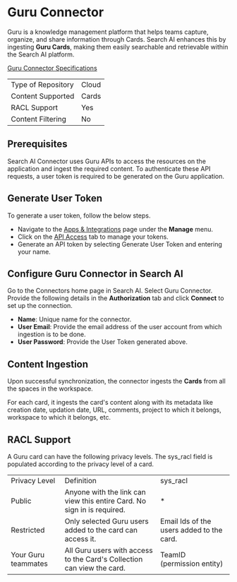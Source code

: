 
# Guru Connector

Guru is a knowledge management platform that helps teams capture, organize, and share information through Cards. Search AI enhances this by ingesting **Guru Cards**, making them easily searchable and retrievable within the Search AI platform.

<span style="text-decoration:underline;">Guru Connector Specifications</span>


<table>
  <tr>
   <td>Type of Repository 
   </td>
   <td>Cloud
   </td>
  </tr>
  <tr>
   <td>Content Supported
   </td>
   <td>Cards
   </td>
  </tr>
  <tr>
   <td>RACL Support
   </td>
   <td>Yes
   </td>
  </tr>
  <tr>
   <td>Content Filtering
   </td>
   <td>No
   </td>
  </tr>
</table>



## Prerequisites

Search AI Connector uses Guru APIs to access the resources on the application and ingest the required content. To authenticate these API requests, a user token is required to be generated on the Guru application. 


## Generate User Token

To generate a user token, follow the below steps.

* Navigate to the [Apps & Integrations](https://app.getguru.com/manage/integrations/apps) page under the **Manage** menu.
* Click on the [API Access](https://app.getguru.com/settings/integrations/api-access) tab to manage your tokens.
* Generate an API token by selecting Generate User Token and entering your name.


## Configure Guru Connector in Search AI

Go to the Connectors home page in Search AI. Select Guru Connector. Provide the following details in the **Authorization** tab and click **Connect** to set up the connection. 



* **Name**: Unique name for the connector. 
* **User Email**: Provide the email address of the user account from which ingestion is to be done. 
* **User Password**: Provide the User Token generated above. 


## Content Ingestion

Upon successful synchronization, the connector ingests the **Cards** from all the spaces in the workspace. 

For each card, it ingests the card's content along with its metadata like creation date, updation date, URL, comments, project to which it belongs, workspace to which it belongs, etc. 


## RACL Support

A Guru card can have the following privacy levels. The sys_racl field is populated according to the privacy level of a card. 


<table>
  <tr>
   <td>Privacy Level
   </td>
   <td>Definition
   </td>
   <td>sys_racl
   </td>
  </tr>
  <tr>
   <td>Public
   </td>
   <td>Anyone with the link can view this entire Card. No sign in is required.
   </td>
   <td>*
   </td>
  </tr>
  <tr>
   <td>Restricted
   </td>
   <td>Only selected Guru users added to the card can access it. 
   </td>
   <td>Email Ids of the users added to the card. 
   </td>
  </tr>
  <tr>
   <td>Your Guru teammates
   </td>
   <td>All Guru users with access to the Card's Collection can view the card.
   </td>
   <td>TeamID (permission entity)
   </td>
  </tr>
</table>

